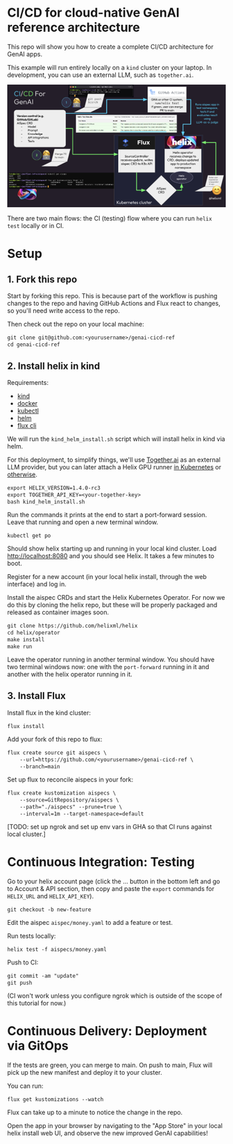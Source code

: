 # CI/CD for cloud-native GenAI reference architecture

This repo will show you how to create a complete CI/CD architecture for GenAI apps.

This example will run entirely locally on a `kind` cluster on your laptop.
In development, you can use an external LLM, such as `together.ai`.

![Reference Architecture](ref.png)

There are two main flows: the CI (testing) flow where you can run `helix test` locally or in CI.

# Setup

## 1. Fork this repo

Start by forking this repo. This is because part of the workflow is pushing changes to the repo and having GitHub Actions and Flux react to changes, so you'll need write access to the repo.

Then check out the repo on your local machine:

```
git clone git@github.com:<yourusername>/genai-cicd-ref
cd genai-cicd-ref
```

## 2. Install helix in kind

Requirements:
* [kind](https://kind.sigs.k8s.io/docs/user/quick-start/#installation)
* [docker](https://www.docker.com/)
* [kubectl](https://kubernetes.io/docs/tasks/tools/)
* [helm](https://helm.sh/docs/intro/install/)
* [flux cli](https://fluxcd.io/flux/installation/)

We will run the `kind_helm_install.sh` script which will install helix in kind via helm.

For this deployment, to simplify things, we'll use [Together.ai](https://together.ai) as an external LLM provider, but you can later attach a Helix GPU runner [in Kubernetes](https://docs.helix.ml/helix/private-deployment/manual-install/kubernetes/#deploying-a-runner) or [otherwise](https://docs.helix.ml/helix/private-deployment/manual-install/).

```
export HELIX_VERSION=1.4.0-rc3
export TOGETHER_API_KEY=<your-together-key>
bash kind_helm_install.sh
```

Run the commands it prints at the end to start a port-forward session. Leave that running and open a new terminal window.

```
kubectl get po
```

Should show helix starting up and running in your local kind cluster.
Load [http://localhost:8080](http://localhost:8080) and you should see Helix. It takes a few minutes to boot.

Register for a new account (in your local helix install, through the web interface) and log in.

Install the aispec CRDs and start the Helix Kubernetes Operator. For now we do this by cloning the helix repo, but these will be properly packaged and released as container images soon.

```
git clone https://github.com/helixml/helix
cd helix/operator
make install
make run
```

Leave the operator running in another terminal window. You should have two terminal windows now: one with the `port-forward` running in it and another with the helix operator running in it.

## 3. Install Flux

Install flux in the kind cluster:
```
flux install
```

Add your fork of this repo to flux:

```
flux create source git aispecs \
    --url=https://github.com/<yourusername>/genai-cicd-ref \
    --branch=main
```

Set up flux to reconcile aispecs in your fork:
```
flux create kustomization aispecs \
    --source=GitRepository/aispecs \
    --path="./aispecs" --prune=true \
    --interval=1m --target-namespace=default
```

[TODO: set up ngrok and set up env vars in GHA so that CI runs against local cluster.]

# Continuous Integration: Testing

Go to your helix account page (click the ... button in the bottom left and go to Account & API section, then copy and paste the `export` commands for `HELIX_URL` and `HELIX_API_KEY`).

```
git checkout -b new-feature
```

Edit the aispec `aispec/money.yaml` to add a feature or test.

Run tests locally:
```
helix test -f aispecs/money.yaml
```

Push to CI:
```
git commit -am "update"
git push
```

(CI won't work unless you configure ngrok which is outside of the scope of this tutorial for now.)

# Continuous Delivery: Deployment via GitOps

If the tests are green, you can merge to main.
On push to main, Flux will pick up the new manifest and deploy it to your cluster.

You can run:
```
flux get kustomizations --watch
```
Flux can take up to a minute to notice the change in the repo.

Open the app in your browser by navigating to the "App Store" in your local helix install web UI, and observe the new improved GenAI capabilities!
